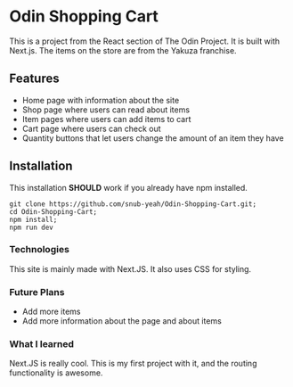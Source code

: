 # Odin Shopping Cart
This is a project from the React section of The Odin Project. It is built with Next.js. The items on the store are from the Yakuza franchise.

## Features
- Home page with information about the site
- Shop page where users can read about items
- Item pages where users can add items to cart
- Cart page where users can check out
- Quantity buttons that let users change the amount of an item they have


## Installation
This installation **SHOULD** work if you already have npm installed.
```
git clone https://github.com/snub-yeah/Odin-Shopping-Cart.git;
cd Odin-Shopping-Cart;
npm install;
npm run dev
```

### Technologies
This site is mainly made with Next.JS. It also uses CSS for styling. 

### Future Plans
- Add more items
- Add more information about the page and about items

### What I learned
Next.JS is really cool. This is my first project with it, and the routing functionality is awesome.
